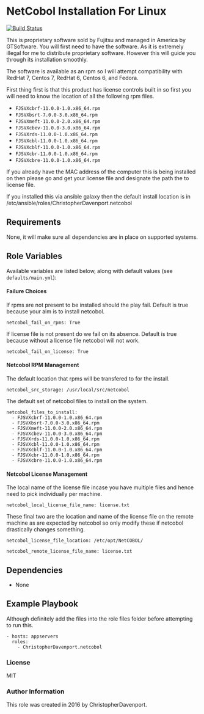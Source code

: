 # NetCobol Installation For Linux

[![Build Status](https://travis-ci.org/ChristopherDavenport/ansible-role-netcobol.svg?branch=master)](https://travis-ci.org/ChristopherDavenport/ansible-role-netcobol)

This is proprietary software sold by Fujitsu and managed in America by
GTSoftware. You will first need to have the software. As it is extremely
illegal for me to distribute proprietary software. However this will
guide you through its installation smoothly.

The software is available as an rpm so I will attempt compatibility with
RedHat 7, Centos 7, RedHat 6, Centos 6, and Fedora.

First thing first is that this product has license controls built in
so first you will need to know the location of all the following rpm files.
-   `FJSVXcbrf-11.0.0-1.0.x86_64.rpm`
-   `FJSVXbsrt-7.0.0-3.0.x86_64.rpm`   
-   `FJSVXmeft-11.0.0-2.0.x86_64.rpm`
-   `FJSVXcbev-11.0.0-3.0.x86_64.rpm` 
-   `FJSVXrds-11.0.0-1.0.x86_64.rpm`
-   `FJSVXcbl-11.0.0-1.0.x86_64.rpm`   
-   `FJSVXcblf-11.0.0-1.0.x86_64.rpm`  
-   `FJSVXcbr-11.0.0-1.0.x86_64.rpm`   
-   `FJSVXcbre-11.0.0-1.0.x86_64.rpm`

If you already have the MAC address of the computer this is being 
installed on then please go and get your license file and designate
the path the to license file.

If you installed this via ansible galaxy then the default install location is
in /etc/ansible/roles/ChristopherDavenport.netcobol

## Requirements

None, it will make sure all dependencies are in place on
supported systems.

## Role Variables

Available variables are listed below, along with default values
(see ```defaults/main.yml```):

#### Failure Choices

If rpms are not present to be installed should the play fail. Default
is true because your aim is to install netcobol.

```
netcobol_fail_on_rpms: True
```

If license file is not present do we fail on its absence. Default is true
because without a license file netcobol will not work.

```
netcobol_fail_on_license: True
```

#### Netcobol RPM Management

The default location that rpms will be transfered to for the install.

```
netcobol_src_storage: /usr/local/src/netcobol
```

The default set of netcobol files to install on the system.

```
netcobol_files_to_install:
  - FJSVXcbrf-11.0.0-1.0.x86_64.rpm
  - FJSVXbsrt-7.0.0-3.0.x86_64.rpm
  - FJSVXmeft-11.0.0-2.0.x86_64.rpm
  - FJSVXcbev-11.0.0-3.0.x86_64.rpm
  - FJSVXrds-11.0.0-1.0.x86_64.rpm
  - FJSVXcbl-11.0.0-1.0.x86_64.rpm
  - FJSVXcblf-11.0.0-1.0.x86_64.rpm
  - FJSVXcbr-11.0.0-1.0.x86_64.rpm
  - FJSVXcbre-11.0.0-1.0.x86_64.rpm
```

#### Netcobol License Management

The local name of the license file incase you have multiple files and hence need
to pick individually per machine.

```
netcobol_local_license_file_name: license.txt
```

These final two are the location and name of the license file on the remote
machine as are expected by netcobol so only modify these if netcobol
drastically changes something.

```
netcobol_license_file_location: /etc/opt/NetCOBOL/
```

```
netcobol_remote_license_file_name: license.txt
```

## Dependencies

-   None

## Example Playbook

Although definitely add the files into the role files folder before attempting
to run this.

```
- hosts: appservers
  roles:
    - ChristopherDavenport.netcobol
```

### License

MIT

### Author Information

This role was created in 2016 by ChristopherDavenport.
